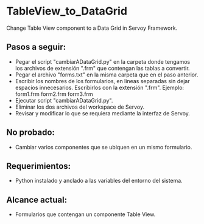 # TableView_to_DataGrid
Change Table View component to a Data Grid in Servoy Framework. 

## Pasos a seguir:

* Pegar el script "cambiarADataGrid.py" en la carpeta donde tengamos los archivos de extensión ".frm" que contengan las tablas a convertir.
* Pegar el archivo "forms.txt" en la misma carpeta que en el paso anterior.
* Escribir los nombres de los formularios, en lineas separadas sin dejar espacios innecesarios. Escribirlos con la extensión ".frm". Ejemplo:
  form1.frm
  form2.frm
  form3.frm
* Ejecutar script "cambiarADataGrid.py".
* Eliminar los dos archivos del workspace de Servoy.
* Revisar y modificar lo que se requiera mediante la interfaz de Servoy.

## No probado:
* Cambiar varios componentes que se ubiquen en un mismo formulario.

## Requerimientos:
* Python instalado y anclado a las variables del entorno del sistema.

## Alcance actual:
* Formularios que contengan un componente Table View.

